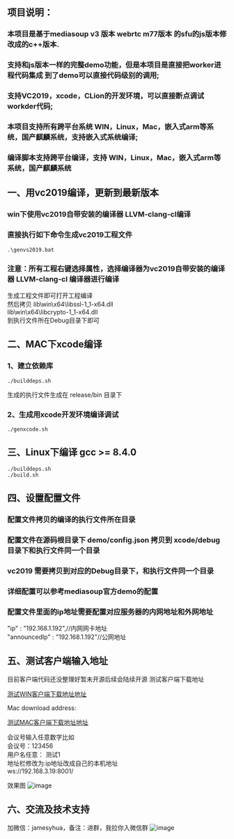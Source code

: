 ## 项目说明：
### 本项目是基于mediasoup v3 版本 webrtc m77版本 的sfu的js版本修改成的c++版本.
### 支持和js版本一样的完整demo功能，但是本项目是直接把worker进程代码集成 到了demo可以直接代码级别的调用;
### 支持VC2019，xcode，CLion的开发环境，可以直接断点调试workder代码;
### 本项目支持所有跨平台系统 WIN，Linux，Mac，嵌入式arm等系统，国产麒麟系统，支持嵌入式系统编译;
### 编译脚本支持跨平台编译，支持 WIN，Linux，Mac，嵌入式arm等系统，国产麒麟系统

## 一、用vc2019编译，更新到最新版本
### win下使用vc2019自带安装的编译器 LLVM-clang-cl编译
### 直接执行如下命令生成vc2019工程文件

```
.\genvs2019.bat
```

### 注意：所有工程右键选择属性，选择编译器为vc2019自带安装的编译器 LLVM-clang-cl 编译器进行编译

生成工程文件即可打开工程编译  
然后拷贝  lib\win\x64\libssl-1_1-x64.dll  
        lib\win\x64\libcrypto-1_1-x64.dll  
到执行文件所在Debug目录下即可


## 二、MAC下xcode编译

### 1、建立依赖库

```
./builddeps.sh 
```
生成的执行文件生成在 
release/bin 目录下

### 2、生成用xcode开发环境编译调试
```
./genxcode.sh
```

## 三、Linux下编译 gcc >= 8.4.0
```
./builddeps.sh 
./build.sh
```


## 四、设置配置文件

### 配置文件拷贝的编译的执行文件所在目录
### 配置文件在源码根目录下 demo/config.json 拷贝到 xcode/debug 目录下和执行文件同一个目录
### vc2019 需要拷贝到对应的Debug目录下，和执行文件同一个目录
### 详细配置可以参考mediasoup官方demo的配置
### 配置文件里面的ip地址需要配置对应服务器的内网地址和外网地址
"ip"          : "192.168.1.192",//内网网卡地址  
"announcedIp" : "192.168.1.192"//公网地址


## 五、测试客户端输入地址
目前客户端代码还没整理好暂未开源后续会陆续开源
测试客户端下载地址


[测试WIN客户端下载地址地址](http://121.36.0.230:8012/latest/sft-demo-client-1.0.1.win.zip)


Mac download address:

[测试MAC客户端下载地址地址](http://121.36.0.230:8012/latest/sft-demo-client-1.0.1.mac.zip)

会议号输入任意数字比如   
会议号：123456  
用户名任意： 测试1  
地址栏修改为:ip地址改成自己的本机地址  
ws://192.168.3.19:8001/  


效果图
![image](https://raw.githubusercontent.com/yanhua133/mediasoup-sfu-cpp/main/demo.jpg)


## 六、交流及技术支持
加微信：jamesyhua，备注：进群，我拉你入微信群
![image](https://github.com/yanhua133/mediasoup-sfu-cpp/blob/main/zuozhe.jpeg?raw=true)
